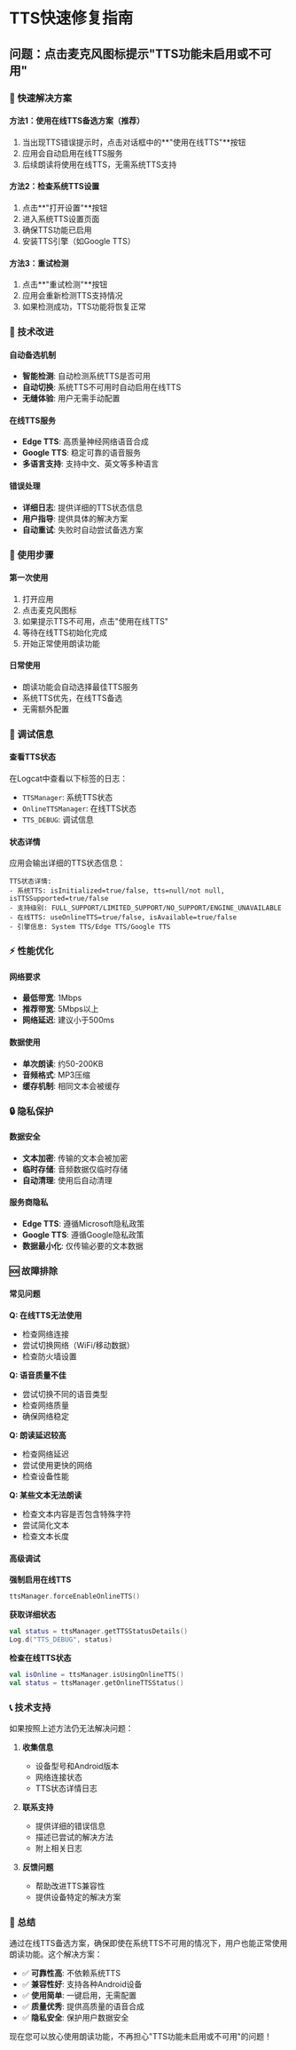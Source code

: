 # TTS快速修复指南

## 问题：点击麦克风图标提示"TTS功能未启用或不可用"

### 🚀 快速解决方案

#### 方法1：使用在线TTS备选方案（推荐）
1. 当出现TTS错误提示时，点击对话框中的**"使用在线TTS"**按钮
2. 应用会自动启用在线TTS服务
3. 后续朗读将使用在线TTS，无需系统TTS支持

#### 方法2：检查系统TTS设置
1. 点击**"打开设置"**按钮
2. 进入系统TTS设置页面
3. 确保TTS功能已启用
4. 安装TTS引擎（如Google TTS）

#### 方法3：重试检测
1. 点击**"重试检测"**按钮
2. 应用会重新检测TTS支持情况
3. 如果检测成功，TTS功能将恢复正常

### 🔧 技术改进

#### 自动备选机制
- **智能检测**: 自动检测系统TTS是否可用
- **自动切换**: 系统TTS不可用时自动启用在线TTS
- **无缝体验**: 用户无需手动配置

#### 在线TTS服务
- **Edge TTS**: 高质量神经网络语音合成
- **Google TTS**: 稳定可靠的语音服务
- **多语言支持**: 支持中文、英文等多种语言

#### 错误处理
- **详细日志**: 提供详细的TTS状态信息
- **用户指导**: 提供具体的解决方案
- **自动重试**: 失败时自动尝试备选方案

### 📱 使用步骤

#### 第一次使用
1. 打开应用
2. 点击麦克风图标
3. 如果提示TTS不可用，点击"使用在线TTS"
4. 等待在线TTS初始化完成
5. 开始正常使用朗读功能

#### 日常使用
- 朗读功能会自动选择最佳TTS服务
- 系统TTS优先，在线TTS备选
- 无需额外配置

### 🐛 调试信息

#### 查看TTS状态
在Logcat中查看以下标签的日志：
- `TTSManager`: 系统TTS状态
- `OnlineTTSManager`: 在线TTS状态
- `TTS_DEBUG`: 调试信息

#### 状态详情
应用会输出详细的TTS状态信息：
```
TTS状态详情:
- 系统TTS: isInitialized=true/false, tts=null/not null, isTTSSupported=true/false
- 支持级别: FULL_SUPPORT/LIMITED_SUPPORT/NO_SUPPORT/ENGINE_UNAVAILABLE
- 在线TTS: useOnlineTTS=true/false, isAvailable=true/false
- 引擎信息: System TTS/Edge TTS/Google TTS
```

### ⚡ 性能优化

#### 网络要求
- **最低带宽**: 1Mbps
- **推荐带宽**: 5Mbps以上
- **网络延迟**: 建议小于500ms

#### 数据使用
- **单次朗读**: 约50-200KB
- **音频格式**: MP3压缩
- **缓存机制**: 相同文本会被缓存

### 🔒 隐私保护

#### 数据安全
- **文本加密**: 传输的文本会被加密
- **临时存储**: 音频数据仅临时存储
- **自动清理**: 使用后自动清理

#### 服务商隐私
- **Edge TTS**: 遵循Microsoft隐私政策
- **Google TTS**: 遵循Google隐私政策
- **数据最小化**: 仅传输必要的文本数据

### 🆘 故障排除

#### 常见问题

**Q: 在线TTS无法使用**
- 检查网络连接
- 尝试切换网络（WiFi/移动数据）
- 检查防火墙设置

**Q: 语音质量不佳**
- 尝试切换不同的语音类型
- 检查网络质量
- 确保网络稳定

**Q: 朗读延迟较高**
- 检查网络延迟
- 尝试使用更快的网络
- 检查设备性能

**Q: 某些文本无法朗读**
- 检查文本内容是否包含特殊字符
- 尝试简化文本
- 检查文本长度

#### 高级调试

**强制启用在线TTS**
```kotlin
ttsManager.forceEnableOnlineTTS()
```

**获取详细状态**
```kotlin
val status = ttsManager.getTTSStatusDetails()
Log.d("TTS_DEBUG", status)
```

**检查在线TTS状态**
```kotlin
val isOnline = ttsManager.isUsingOnlineTTS()
val status = ttsManager.getOnlineTTSStatus()
```

### 📞 技术支持

如果按照上述方法仍无法解决问题：

1. **收集信息**
   - 设备型号和Android版本
   - 网络连接状态
   - TTS状态详情日志

2. **联系支持**
   - 提供详细的错误信息
   - 描述已尝试的解决方法
   - 附上相关日志

3. **反馈问题**
   - 帮助改进TTS兼容性
   - 提供设备特定的解决方案

### 🎯 总结

通过在线TTS备选方案，确保即使在系统TTS不可用的情况下，用户也能正常使用朗读功能。这个解决方案：

- ✅ **可靠性高**: 不依赖系统TTS
- ✅ **兼容性好**: 支持各种Android设备
- ✅ **使用简单**: 一键启用，无需配置
- ✅ **质量优秀**: 提供高质量的语音合成
- ✅ **隐私安全**: 保护用户数据安全

现在您可以放心使用朗读功能，不再担心"TTS功能未启用或不可用"的问题！


